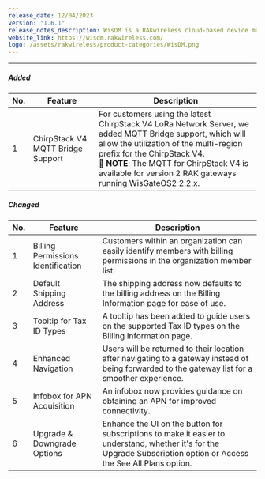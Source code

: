 ```yaml
---
release_date: 12/04/2023
version: "1.6.1"
release_notes_description: WisDM is a RAKwireless cloud-based device management platform designed to help you optimize the ways of controlling your gateways. The WisDM device management software supports IoT networks of any scale built around commercial-grade LoRaWAN Edge gateways from RAKwireless. Also, the WisDM platform offers you remote configuration, OTAA updates, and scalable management.
website_link: https://wisdm.rakwireless.com/
logo: /assets/rakwireless/product-categories/WisDM.png
---
```


<rk-release-notes/>

---


##### Added

| No. | Feature                           | Description                                                                                                                                                                             |
| --- | --------------------------------- | --------------------------------------------------------------------------------------------------------------------------------------------------------------------------------------- |
| 1   | ChirpStack V4 MQTT Bridge Support | For customers using the latest ChirpStack V4 LoRa Network Server, we added MQTT Bridge support, which will allow the utilization of the multi-region prefix for the ChirpStack V4. <br> 📝 <b> NOTE</b>: The MQTT for ChirpStack V4 is available for version 2 RAK gateways running WisGateOS2 2.2.x. |



##### Changed

| No. | Feature                            | Description                                                                                                                                                         |
| --- | ---------------------------------- | ------------------------------------------------------------------------------------------------------------------------------------------------------------------- |
| 1   | Billing Permissions Identification | Customers within an organization can easily identify members with billing permissions in the organization member list.                                              |
| 2   | Default Shipping Address           | The shipping address now defaults to the billing address on the Billing Information page for ease of use.                                                           |
| 3   | Tooltip for Tax ID Types           | A tooltip has been added to guide users on the supported Tax ID types on the Billing Information page.                                                         |
| 4   | Enhanced Navigation                | Users will be returned to their location after navigating to a gateway instead of being forwarded to the gateway list for a smoother experience.                 |
| 5   | Infobox for APN Acquisition        | An infobox now provides guidance on obtaining an APN for improved connectivity.                                                                                    |
| 6   | Upgrade & Downgrade Options        | Enhance the UI on the button for subscriptions to make it easier to understand, whether it's for the Upgrade Subscription option or Access the See All Plans option.|
